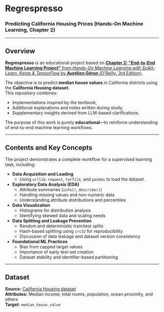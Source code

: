 # Regrespresso


### Predicting California Housing Prices (Hands-On Machine Learning, Chapter 2)

---

## Overview

**Regrespresso** is an educational project based on [**Chapter 2: "End-to-End Machine Learning Project"** from *Hands-On Machine Learning with Scikit-Learn, Keras & TensorFlow* by **Aurélien Géron** (O’Reilly, 3rd Edition)](https://github.com/ageron/handson-ml3).

The objective is to predict **median house values** in California districts using the **California Housing dataset**.  
This repository combines:
- Implementations inspired by the textbook,
- Additional explanations and notes written during study,
- Supplementary insights derived from LLM-based clarifications.

The purpose of this work is purely **educational**—to reinforce understanding of end-to-end machine learning workflows.

---

## Contents and Key Concepts

The project demonstrates a complete workflow for a supervised learning task, including:

- **Data Acquisition and Loading**
  - Using `urllib.request`, `tarfile`, and `pandas` to load the dataset.
- **Exploratory Data Analysis (EDA)**
  - Attribute summaries (`info()`, `describe()`)
  - Handling missing values and non-numeric data
  - Understanding attribute distributions and percentiles
- **Data Visualization**
  - Histograms for distribution analysis
  - Identifying skewed data and scaling needs
- **Data Splitting and Leakage Prevention**
  - Random and deterministic train/test splits
  - Hash-based splitting using `crc32` for reproducibility
  - Discussion of data leakage and dataset version consistency
- **Foundational ML Practices**
  - Bias from capped target values
  - Importance of early test-set creation
  - Dataset stability and identifier-based partitioning

---

## Dataset

**Source:** [California Housing dataset](https://github.com/ageron/data/raw/main/housing.tgz)  
**Attributes:** Median income, total rooms, population, ocean proximity, and others  
**Target:** `median_house_value`



